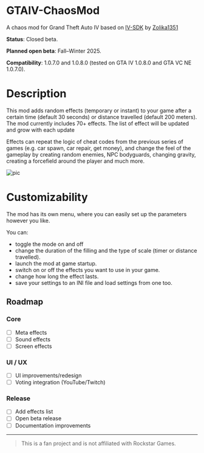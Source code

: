 # GTAIV-ChaosMod
A chaos mod for Grand Theft Auto IV based on [IV-SDK](https://github.com/Zolika1351/iv-sdk) by [Zolika1351](https://github.com/Zolika1351)

**Status**: Closed beta. 

**Planned open beta**: Fall–Winter 2025.

**Compatibility**: 1.0.7.0 and 1.0.8.0 (tested on GTA IV 1.0.8.0 and GTA VC NE 1.0.7.0).

# Description
This mod adds random effects (temporary or instant) to your game after a certain time (default 30 seconds) or distance travelled (default 200 meters).
The mod currently includes 70+ effects. The list of effect will be updated and grow with each update

Effects can repeat the logic of cheat codes from the previous series of games (e.g. car spawn, car repair, get money), 
and change the feel of the gameplay by creating random enemies, NPC bodyguards, changing gravity, creating a forcefield around the player and much more.

![pic](https://github.com/user-attachments/assets/b7e034b3-70c5-4815-a9b7-0c01034170d8)

# Customizability
The mod has its own menu, where you can easily set up the parameters however you like.

You can:
- toggle the mode on and off
- change the duration of the filling and the type of scale (timer or distance travelled).
- launch the mod at game startup.
- switch on or off the effects you want to use in your game.
- change how long the effect lasts.
- save your settings to an INI file and load settings from one too.

## Roadmap
### Core
- [ ] Meta effects
- [ ] Sound effects
- [ ] Screen effects

### UI / UX
- [ ] UI improvements/redesign
- [ ] Voting integration (YouTube/Twitch)

### Release
- [ ] Add effects list
- [ ] Open beta release
- [ ] Documentation improvements

---

> This is a fan project and is not affiliated with Rockstar Games.
